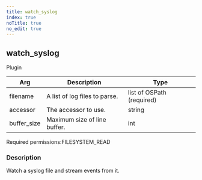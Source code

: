```yaml
---
title: watch_syslog
index: true
noTitle: true
no_edit: true
---
```




<div class="vql_item"></div>


## watch_syslog
<span class='vql_type label label-warning pull-right page-header'>Plugin</span>



<div class="vqlargs"></div>

Arg | Description | Type
----|-------------|-----
filename|A list of log files to parse.|list of OSPath (required)
accessor|The accessor to use.|string
buffer_size|Maximum size of line buffer.|int

<span class="permission_list vql_type">Required permissions:</span><span class="permission_list linkcolour label label-important">FILESYSTEM_READ</span>

### Description

Watch a syslog file and stream events from it. 

